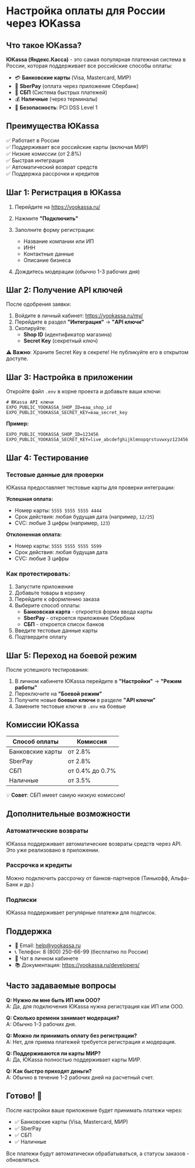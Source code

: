 # Настройка оплаты для России через ЮKassa

## Что такое ЮKassa?

**ЮKassa (Яндекс.Касса)** - это самая популярная платежная система в России, которая поддерживает все российские способы оплаты:
- 💳 **Банковские карты** (Visa, Mastercard, МИР)
- 📱 **SberPay** (оплата через приложение Сбербанк)
- 🏦 **СБП** (Система быстрых платежей)
- 💰 **Наличные** (через терминалы)
- 🔐 **Безопасность**: PCI DSS Level 1

## Преимущества ЮKassa

✅ Работает в России  
✅ Поддерживает все российские карты (включая МИР)  
✅ Низкие комиссии (от 2.8%)  
✅ Быстрая интеграция  
✅ Автоматический возврат средств  
✅ Поддержка рассрочки и кредитов  

## Шаг 1: Регистрация в ЮKassa

1. Перейдите на https://yookassa.ru/
2. Нажмите **"Подключить"**
3. Заполните форму регистрации:
   - Название компании или ИП
   - ИНН
   - Контактные данные
   - Описание бизнеса

4. Дождитесь модерации (обычно 1-3 рабочих дня)

## Шаг 2: Получение API ключей

После одобрения заявки:

1. Войдите в личный кабинет: https://yookassa.ru/my/
2. Перейдите в раздел **"Интеграция"** → **"API ключи"**
3. Скопируйте:
   - **Shop ID** (идентификатор магазина)
   - **Secret Key** (секретный ключ)

⚠️ **Важно**: Храните Secret Key в секрете! Не публикуйте его в открытом доступе.

## Шаг 3: Настройка в приложении

Откройте файл `.env` в корне проекта и добавьте ваши ключи:

```env
# ЮKassa API ключи
EXPO_PUBLIC_YOOKASSA_SHOP_ID=ваш_shop_id
EXPO_PUBLIC_YOOKASSA_SECRET_KEY=ваш_secret_key
```

**Пример:**
```env
EXPO_PUBLIC_YOOKASSA_SHOP_ID=123456
EXPO_PUBLIC_YOOKASSA_SECRET_KEY=live_abcdefghijklmnopqrstuvwxyz123456
```

## Шаг 4: Тестирование

### Тестовые данные для проверки

ЮKassa предоставляет тестовые карты для проверки интеграции:

**Успешная оплата:**
- Номер карты: `5555 5555 5555 4444`
- Срок действия: любая будущая дата (например, `12/25`)
- CVC: любые 3 цифры (например, `123`)

**Отклоненная оплата:**
- Номер карты: `5555 5555 5555 5599`
- Срок действия: любая будущая дата
- CVC: любые 3 цифры

### Как протестировать:

1. Запустите приложение
2. Добавьте товары в корзину
3. Перейдите к оформлению заказа
4. Выберите способ оплаты:
   - **Банковская карта** - откроется форма ввода карты
   - **SberPay** - откроется приложение Сбербанк
   - **СБП** - откроется список банков
5. Введите тестовые данные карты
6. Подтвердите оплату

## Шаг 5: Переход на боевой режим

После успешного тестирования:

1. В личном кабинете ЮKassa перейдите в **"Настройки"** → **"Режим работы"**
2. Переключите на **"Боевой режим"**
3. Получите новые **боевые ключи** в разделе **"API ключи"**
4. Замените тестовые ключи в `.env` на боевые

## Комиссии ЮKassa

| Способ оплаты | Комиссия |
|---------------|----------|
| Банковские карты | от 2.8% |
| SberPay | от 2.8% |
| СБП | от 0.4% до 0.7% |
| Наличные | от 3.5% |

💡 **Совет**: СБП имеет самую низкую комиссию!

## Дополнительные возможности

### Автоматические возвраты

ЮKassa поддерживает автоматические возвраты средств через API. Это уже реализовано в приложении.

### Рассрочка и кредиты

Можно подключить рассрочку от банков-партнеров (Тинькофф, Альфа-Банк и др.)

### Подписки

ЮKassa поддерживает регулярные платежи для подписок.

## Поддержка

- 📧 Email: help@yookassa.ru
- 📞 Телефон: 8 (800) 250-66-99 (бесплатно по России)
- 💬 Чат в личном кабинете
- 📚 Документация: https://yookassa.ru/developers/

## Часто задаваемые вопросы

**Q: Нужно ли мне быть ИП или ООО?**  
A: Да, для подключения ЮKassa нужна регистрация как ИП или ООО.

**Q: Сколько времени занимает модерация?**  
A: Обычно 1-3 рабочих дня.

**Q: Можно ли принимать оплату без регистрации?**  
A: Нет, для приема платежей требуется регистрация и модерация.

**Q: Поддерживаются ли карты МИР?**  
A: Да, ЮKassa полностью поддерживает карты МИР.

**Q: Как быстро приходят деньги?**  
A: Обычно в течение 1-2 рабочих дней на расчетный счет.

## Готово! 🎉

После настройки ваше приложение будет принимать платежи через:
- ✅ Банковские карты (Visa, Mastercard, МИР)
- ✅ SberPay
- ✅ СБП
- ✅ Наличные

Все платежи будут автоматически обрабатываться, а статусы заказов - обновляться.
